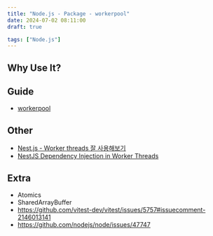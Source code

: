 ```yaml
---
title: "Node.js - Package - workerpool"
date: 2024-07-02 08:11:00
draft: true

tags: ["Node.js"]
---
```


## Why Use It?




## Guide
- [workerpool](https://github.com/josdejong/workerpool)

## Other
- [Nest.js - Worker threads 잘 사용해보기](https://www.ryuollojy.com/articles/nest-js-worker-threads)
- [NestJS Dependency Injection in Worker Threads](https://dev.to/zenstok/nestjs-dependency-injection-in-worker-threads-5deh)

## Extra
- Atomics 
- SharedArrayBuffer
- https://github.com/vitest-dev/vitest/issues/5757#issuecomment-2146013141
- https://github.com/nodejs/node/issues/47747
